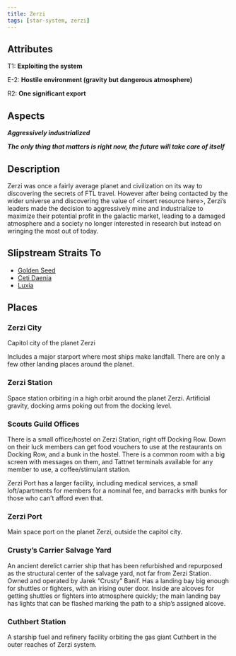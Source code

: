 ```yaml
---
title: Zerzi
tags: [star-system, zerzi]
---
```


## Attributes

T1: **Exploiting the system**

E-2: **Hostile environment (gravity but dangerous atmosphere)**

R2: **One significant export**

## Aspects

***Aggressively industrialized***

***The only thing that matters is right now, the future will take care of itself***

## Description

Zerzi was once a fairly average planet and civilization on its way to discovering the secrets of FTL travel. However
after being contacted by the wider universe and discovering the value of \<insert resource here\>, Zerzi’s leaders made
the decision to aggressively mine and industrialize to maximize their potential profit in the galactic market, leading
to a damaged atmosphere and a society no longer interested in research but instead on wringing the most out of today.

## Slipstream Straits To

* [Golden Seed](golden-seed)
* [Ceti Daenia](ceti-daenia)
* [Luxia](luxia)

## Places

### Zerzi City

Capitol city of the planet Zerzi

Includes a major starport where most ships make landfall. There are only a few other landing places around the planet.

### Zerzi Station

Space station orbiting in a high orbit around the planet Zerzi. Artificial gravity, docking arms poking out from the
docking level.

### Scouts Guild Offices

There is a small office/hostel on Zerzi Station, right off Docking Row. Down on their luck members can get food vouchers
to use at the restaurants on Docking Row, and a bunk in the hostel. There is a common room with a big screen with
messages on them, and Tattnet terminals available for any member to use, a coffee/stimulant station.

Zerzi Port has a larger facility, including medical services, a small loft/apartments for members for a nominal fee, and
barracks with bunks for those who can’t afford even that.

### Zerzi Port

Main space port on the planet Zerzi, outside the capitol city.

### Crusty’s Carrier Salvage Yard

An ancient derelict carrier ship that has been refurbished and repurposed as the structural center of the salvage yard,
not far from Zerzi Station. Owned and operated by Jarek “Crusty” Banif. Has a landing bay big enough for shuttles or
fighters, with an irising outer door. Inside are alcoves for getting shuttles or fighters into atmosphere quickly; the
main landing bay has lights that can be flashed marking the path to a ship’s assigned alcove.

### Cuthbert Station

A starship fuel and refinery facility orbiting the gas giant Cuthbert in the outer reaches of Zerzi system.
